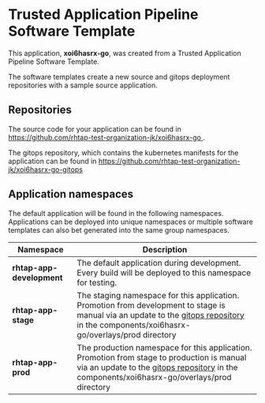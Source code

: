 # Trusted Application Pipeline Software Template

This application, **xoi6hasrx-go**, was created from a Trusted Application Pipeline Software Template.

The software templates create a new source and gitops deployment repositories with a sample source application. 

## Repositories

The source code for your application can be found in [https://github.com/rhtap-test-organization-jk/xoi6hasrx-go ](https://github.com/rhtap-test-organization-jk/xoi6hasrx-go ).
 
The gitops repository, which contains the kubernetes manifests for the application can be found in 
[https://github.com/rhtap-test-organization-jk/xoi6hasrx-go-gitops ](https://github.com/rhtap-test-organization-jk/xoi6hasrx-go-gitops ) 

## Application namespaces 

The default application will be found in the following namespaces. Applications can be deployed into unique namespaces or multiple software templates can also bet generated into the same group namespaces.  

|  Namespace   |  Description   |  
| -------- | -------- |   
| **rhtap-app-development** | The default application during development. Every build will be deployed to this namespace for testing. | 
| **rhtap-app-stage** | The staging namespace for this application. Promotion from development to stage is manual via an update to the [gitops repository](https://github.com/rhtap-test-organization-jk/xoi6hasrx-go-gitops ) in the components/xoi6hasrx-go/overlays/prod directory |  
| **rhtap-app-prod** | The production namespace for this application. Promotion from stage to production is manual via an update to the [gitops repository](https://github.com/rhtap-test-organization-jk/xoi6hasrx-go-gitops ) in the components/xoi6hasrx-go/overlays/prod directory | 